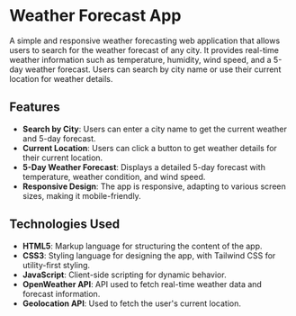 # Weather Forecast App

A simple and responsive weather forecasting web application that allows users to search for the weather forecast of any city. It provides real-time weather information such as temperature, humidity, wind speed, and a 5-day weather forecast. Users can search by city name or use their current location for weather details.

## Features

- **Search by City**: Users can enter a city name to get the current weather and 5-day forecast.
- **Current Location**: Users can click a button to get weather details for their current location.
- **5-Day Weather Forecast**: Displays a detailed 5-day forecast with temperature, weather condition, and wind speed.
- **Responsive Design**: The app is responsive, adapting to various screen sizes, making it mobile-friendly.

## Technologies Used

- **HTML5**: Markup language for structuring the content of the app.
- **CSS3**: Styling language for designing the app, with Tailwind CSS for utility-first styling.
- **JavaScript**: Client-side scripting for dynamic behavior.
- **OpenWeather API**: API used to fetch real-time weather data and forecast information.
- **Geolocation API**: Used to fetch the user's current location.


